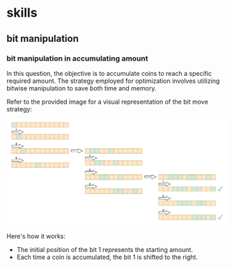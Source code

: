 # skills
## bit manipulation
### bit manipulation in accumulating amount
In this question, the objective is to accumulate coins to reach a specific required amount. The strategy employed for optimization involves utilizing bitwise manipulation to save both time and memory.

Refer to the provided image for a visual representation of the bit move strategy:

![bit move in amount accumulation](bit_manipulation.png)

Here's how it works:

- The initial position of the bit 1 represents the starting amount.
- Each time a coin is accumulated, the bit 1 is shifted to the right.
